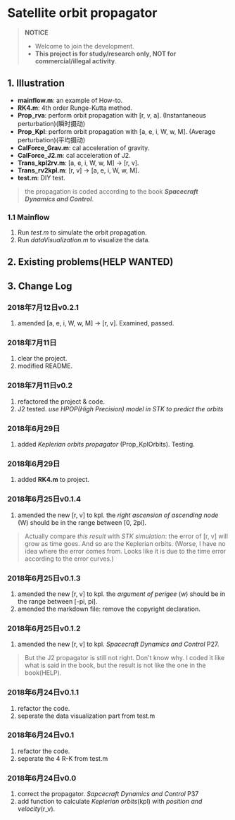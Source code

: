 # Satellite orbit propagator

> **NOTICE**
>* Welcome to join the development.
>* **This project is for study/research only, NOT for commercial/illegal activity**.

## 1. Illustration

* **mainflow.m**: an example of How-to.
* **RK4.m**: 4th order Runge-Kutta method.
* **Prop_rva**: perform orbit propagation with [r, v, a]. (Instantaneous perturbation)(瞬时摄动)
* **Prop_Kpl**: perform orbit propagation with [a, e, i, W, w, M]. (Average perturbation)(平均摄动)
* **CalForce_Grav.m**: cal acceleration of gravity.
* **CalForce_J2.m**: cal acceleration of J2.
* **Trans_kpl2rv.m**: [a, e, i, W, w, M] -> [r, v].
* **Trans_rv2kpl.m**: [r, v] -> [a, e, i, W, w, M].
* **test.m**: DIY test.

> the propagation is coded according to the book ***Spacecraft Dynamics and Control***.

### 1.1 Mainflow

1. Run *test.m* to simulate the orbit propagation.
2. Run *dataVisualization.m* to visualize the data.

## 2. Existing problems(HELP WANTED)

## 3. Change Log

### 2018年7月12日**v0.2.1**

1. amended [a, e, i, W, w, M] -> [r, v]. Examined, passed.

### 2018年7月11日

1. clear the project.
2. modified README.

### 2018年7月11日**v0.2**

1. refactored the project & code.
2. J2 tested. *use HPOP(High Precision) model in STK to predict the orbits*

### 2018年6月29日

1. added *Keplerian orbits propagator* (Prop_KplOrbits). Testing.

### 2018年6月29日

1. added **RK4.m** to project.

### 2018年6月25日**v0.1.4**

1. amended the new [r, v] to kpl. the *right ascension of ascending node* (W) should be in the range between [0, 2pi].

> Actually compare *this result* with *STK simulation*: the error of [r, v] will grow as time goes. And so are the Keplerian orbits.
> (Worse, I have no idea where the error comes from. Looks like it is due to the time error according to the error curves.)

### 2018年6月25日**v0.1.3**

1. amended the new [r, v] to kpl. the *argument of perigee* (w) should be in the range between [-pi, pi].
2. amended the markdown file: remove the copyright declaration.

### 2018年6月25日**v0.1.2**

1. amended the new [r, v] to kpl. *Spacecraft Dynamics and Control* P27.

> But the J2 propagator is still not right. Don't know why. I coded it like what is said in the book, but the result is not like the one in the book(HELP).

### 2018年6月24日**v0.1.1**

1. refactor the code.
2. seperate the data visualization part from test.m

### 2018年6月24日**v0.1**

1. refactor the code.
2. seperate the 4 R-K from test.m

### 2018年6月24日**v0.0**

1. correct the propagator. *Sapcecraft Dynamics and Control* P37
2. add function to calculate *Keplerian orbits*(kpl) with *position and velocity*(r_v).